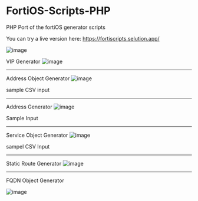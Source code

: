 # FortiOS-Scripts-PHP
PHP Port of the fortiOS generator scripts

You can try a live version here: https://fortiscripts.selution.app/


![image](https://github.com/samuelheinrich/FortiOS-Scripts-PHP/assets/16579232/d88a1ab2-81b1-4ff0-bafb-ad6ec5ef7c97)



VIP Generator
![image](https://github.com/samuelheinrich/FortiOS-Scripts-PHP/assets/16579232/60ede79e-e441-43f9-ae31-e5a08d688f1f)


------

Address Object Generator
![image](https://github.com/samuelheinrich/FortiOS-Scripts-PHP/assets/16579232/9728f19d-88d5-4b6b-b94f-7bb5ce2530c5)

sample CSV input

------

Address Generator
![image](https://github.com/samuelheinrich/FortiOS-Scripts-PHP/assets/16579232/196b12bc-5e88-40a4-bd1d-b79451864262)


Sample Input


------

Service Object Generator
![image](https://github.com/samuelheinrich/FortiOS-Scripts-PHP/assets/16579232/b949df21-c9be-45f1-80fa-fe7d496a6bd3)


sampel CSV Input


------

Static Route Generator
![image](https://github.com/samuelheinrich/FortiOS-Scripts-PHP/assets/16579232/d0f85174-3a7e-4e40-8e75-b71b804558e5)


------

FQDN Object Generator

![image](https://github.com/samuelheinrich/FortiOS-Scripts-PHP/assets/16579232/b04ec128-2791-4092-aedd-de1269e134c0)
